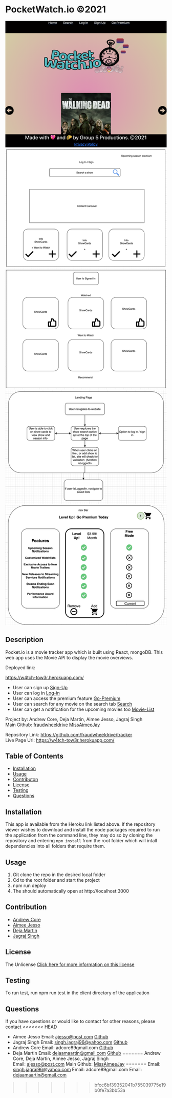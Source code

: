 # PocketWatch.io ©2021 
![img](./client/src/assets/img/screenshot.png)
![img](./client/src/assets/img/wireframe1.png)
![img](./client/src/assets/img/wireframe2.png)
![img](./client/src/assets/img/wireframe3.png)
![img](./client/src/assets/img/wireframe4.png)

## Description
Pocket.io is a movie tracker app which is built using React, mongoDB. This web app uses the Movie API to display the movie overviews.

Deployed link: 

https://w4tch-tow3r.herokuapp.com/


* User can sign up [Sign-Up](https://w4tch-tow3r.herokuapp.com/SignUp)
* User can log in [Log-in](https://w4tch-tow3r.herokuapp.com/LogIn)
* User can access the premium feature [Go-Premium](https://w4tch-tow3r.herokuapp.com/GoPremium)
* User can search for any movie on the search tab [Search](https://w4tch-tow3r.herokuapp.com/Search)
* User can get a notification for the upcoming movies too [Movie-List](https://w4tch-tow3r.herokuapp.com/MyLists)

Project by: Andrew Core, Deja Martin, Aimee Jesso, Jagraj Singh  
Main Github: 
[fraudwheeldrive](https://github.com/fraudwheeldrive)
[MissAimeeJay](https://github.com/MissAimeeJay)

Repository Link: https://github.com/fraudwheeldrive/tracker  
Live Page Url:  https://w4tch-tow3r.herokuapp.com/


## Table of Contents
* [Installation](#installation)
* [Usage](#usage)
* [Contributon](#credits)
* [License](#license)
* [Testing](#testing)
* [Questions](#questions)

## Installation
This app is available from the Heroku link listed above.  If the repository viewer wishes to download and install the node packages required to run the application from the command line, they may do so by cloning the repository and entering `npm install` from the root folder which will intall dependencies into all folders that require them.

## Usage 
1. Git clone the repo in the desired local folder
2. Cd to the root folder and start the project
3. npm run deploy
4. The should automatically open at http://localhost:3000

## Contribution   
* [Andrew Core](https://github.com/fraudwheeldrive)
* [Aimee Jesso](https://github.com/MissAimeeJay)
* [Deja Martin](https://github.com/dejagraver)
* [Jagraj Singh](https://github.com/ITJagraj)

## License
The Unlicense
[Click here for more information on this license](https://choosealicense.com/licenses/unlicense)


## Testing
To run test, run npm run test in the client directory of the application

## Questions
If you have questions or would like to contact for other reasons, please contact
<<<<<<< HEAD
 
* Aimee Jesso   Email: ajesso@post.com [Github](https://github.com/MissAimeeJay)
* Jagraj Singh  Email: singh.jagraj96@yahoo.com [Github](https://github.com/ITJagraj)
* Andrew Core   Email: adcore89gmail.com [Github](https://github.com/fraudwheeldrive)
* Deja Martin   Email: dejaamaartin@gmail.com [Github](https://github.com/dejagraver)
=======
Andrew Core, Deja Martin, Aimee Jesso, Jagraj Singh  
Email: ajesso@post.com
Main Github: [MissAimeeJay](https://github.com/MissAimeeJay)
=======
Email: singh.jagraj96@yahoo.com
Email: adcore89gmail.com
Email: dejaamaartin@gmail.com
>>>>>>> bfcc6bf39352041b755039775e19b0fe7a3bb53a
